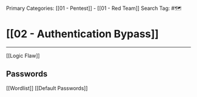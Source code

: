 Primary Categories: [[01 - Pentest]] - [[01 - Red Team]]
Search Tag: #🗺  

# [[02 - Authentication Bypass]]  
***

[[Logic Flaw]]

## Passwords
[[Wordlist]]
[[Default Passwords]]


